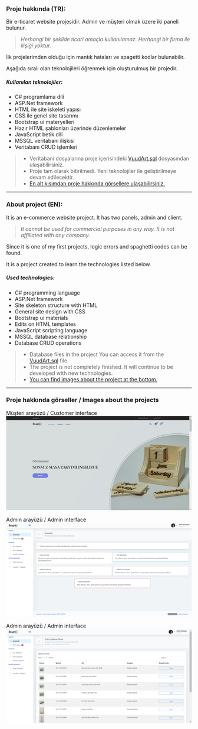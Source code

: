 ### Proje hakkında (TR):
Bir e-ticaret website projesidir.
Admin ve müşteri olmak üzere iki paneli bulunur.
>*Herhangi bir şekilde ticari amaçla kullanılamaz.
Herhangi bir firma ile ilişiği yoktur.*

İlk projelerimden olduğu için mantık hataları ve spagetti kodlar bulunabilir.

Aşağıda sıralı olan teknolojileri öğrenmek için oluşturulmuş bir projedir.

##### Kullanılan teknolojiler:
- C# programlama dili
- ASP.Net framework
- HTML ile site iskeleti yapısı
- CSS ile genel site tasarımı
- Bootstrap ui materyelleri 
- Hazır HTML şablonları üzerinde düzenlemeler
- JavaScript betik dili
- MSSQL veritabanı ilişkisi
- Veritabanı CRUD işlemleri

>- Veritabani dosyalarına proje içerisindeki
<a href="https://github.com/salihakdogan/vuudart_website/blob/master/VuudArt.sql">VuudArt.sql</a> dosyasından ulaşabilirsiniz.
>- Proje tam olarak bitirilmedi. Yeni teknolojiler ile geliştirilmeye devam edilecektir.
>- [En alt kısımdan proje hakkında görsellere ulaşabilirsiniz.](#images)
---

### About project (EN):
It is an e-commerce website project.
It has two panels, admin and client.
>*It cannot be used for commercial purposes in any way.
It is not affiliated with any company.*

Since it is one of my first projects, logic errors and spaghetti codes can be found.

It is a project created to learn the technologies listed below.

##### Used technologies:
- C# programming language
- ASP.Net framework
- Site skeleton structure with HTML
- General site design with CSS
- Bootstrap ui materials
- Edits on HTML templates
- JavaScript scripting language
- MSSQL database relationship
- Database CRUD operations

>- Database files in the project
You can access it from the <a href="https://github.com/salihakdogan/vuudart_website/blob/master/VuudArt.sql">VuudArt.sql</a> file.
>- The project is not completely finished. It will continue to be developed with new technologies.
>- [You can find images about the project at the bottom.](#images)
---
<h3 id="images">Proje hakkında görseller / Images about the projects</h5>

Müşteri arayüzü / Customer interface
![1](1.png)

Admin arayüzü / Admin interface
![3](3.png)

Admin arayüzü / Admin interface
![4](4.png)
